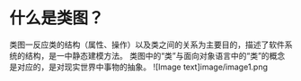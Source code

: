 # 什么是类图？
类图一反应类的结构（属性、操作）以及类之间的关系为主要目的，描述了软件系统的结构，是一中静态建模方法。
类图中的“类”与面向对象语言中的“类”的概念是对应的，是对现实世界中事物的抽象。
![Image text]image/image1.png
